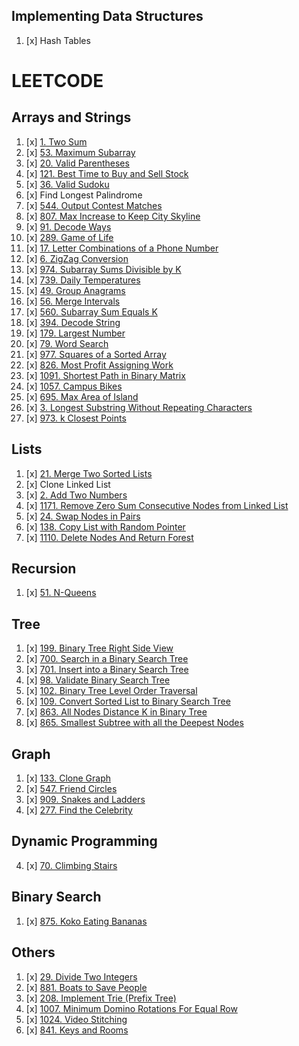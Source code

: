 ## Implementing Data Structures
1. [x] Hash Tables

# LEETCODE

## Arrays and Strings

1. [x] [1. Two Sum](https://leetcode.com/problems/two-sum)
2. [x] [53. Maximum Subarray](https://leetcode.com/problems/maximum-subarray)
3. [x] [20. Valid Parentheses](https://leetcode.com/problems/valid-parentheses/)
4. [x] [121. Best Time to Buy and Sell Stock](https://leetcode.com/problems/best-time-to-buy-and-sell-stock)
5. [x] [36. Valid Sudoku](https://leetcode.com/problems/valid-sudoku/)
6. [x] Find Longest Palindrome
7. [x] [544. Output Contest Matches](https://leetcode.com/problems/output-contest-matches/)
8. [x] [807. Max Increase to Keep City Skyline](https://leetcode.com/problems/max-increase-to-keep-city-skyline/)
9. [x] [91. Decode Ways](https://leetcode.com/problems/decode-ways/)
10. [x] [289. Game of Life](https://leetcode.com/problems/game-of-life/)
11. [x] [17. Letter Combinations of a Phone Number](https://leetcode.com/problems/letter-combinations-of-a-phone-number/)
12. [x] [6. ZigZag Conversion](https://leetcode.com/problems/zigzag-conversion/)
13. [x] [974. Subarray Sums Divisible by K](https://leetcode.com/problems/subarray-sums-divisible-by-k/)
14. [x] [739. Daily Temperatures](https://leetcode.com/problems/daily-temperatures/)
15. [x] [49. Group Anagrams](https://leetcode.com/problems/group-anagrams/)
16. [x] [56. Merge Intervals](https://leetcode.com/problems/merge-intervals/)
17. [x] [560. Subarray Sum Equals K](https://leetcode.com/problems/subarray-sum-equals-k/)
18. [x] [394. Decode String](https://leetcode.com/problems/decode-string/)
19. [x] [179. Largest Number](https://leetcode.com/problems/largest-number/)
20. [x] [79. Word Search](https://leetcode.com/problems/word-search/)
21. [x] [977. Squares of a Sorted Array](https://leetcode.com/problems/squares-of-a-sorted-array/)
22. [x] [826. Most Profit Assigning Work](https://leetcode.com/problems/most-profit-assigning-work/)
23. [x] [1091. Shortest Path in Binary Matrix](https://leetcode.com/problems/shortest-path-in-binary-matrix/)
24. [x] [1057. Campus Bikes](https://leetcode.com/problems/campus-bikes/)
25. [x] [695. Max Area of Island](https://leetcode.com/problems/max-area-of-island/)
26. [x] [3. Longest Substring Without Repeating Characters](https://leetcode.com/problems/longest-substring-without-repeating-characters/)
27. [x] [973. k Closest Points](https://leetcode.com/problems/k-closest-points-to-origin/)

## Lists

1. [x] [21. Merge Two Sorted Lists](https://leetcode.com/problems/merge-two-sorted-lists/)
2. [x] Clone Linked List
3. [x] [2. Add Two Numbers](https://leetcode.com/problems/add-two-numbers/)
4. [x] [1171. Remove Zero Sum Consecutive Nodes from Linked List](https://leetcode.com/problems/remove-zero-sum-consecutive-nodes-from-linked-list/)
5. [x] [24. Swap Nodes in Pairs](https://leetcode.com/problems/swap-nodes-in-pairs/)
6. [x] [138. Copy List with Random Pointer](https://leetcode.com/problems/copy-list-with-random-pointer/)
7. [x] [1110. Delete Nodes And Return Forest](https://leetcode.com/problems/delete-nodes-and-return-forest/)

## Recursion

1. [x] [51. N-Queens](https://leetcode.com/problems/n-queens/description/)

## Tree

1. [x] [199. Binary Tree Right Side View](https://leetcode.com/problems/binary-tree-right-side-view/)
2. [x] [700. Search in a Binary Search Tree](https://leetcode.com/problems/search-in-a-binary-search-tree/)
3. [x] [701. Insert into a Binary Search Tree](https://leetcode.com/problems/insert-into-a-binary-search-tree/)
4. [x] [98. Validate Binary Search Tree](https://leetcode.com/problems/validate-binary-search-tree/)
5. [x] [102. Binary Tree Level Order Traversal](https://leetcode.com/problems/binary-tree-level-order-traversal/)
6. [x] [109. Convert Sorted List to Binary Search Tree](https://leetcode.com/problems/convert-sorted-list-to-binary-search-tree/)
7. [x] [863. All Nodes Distance K in Binary Tree](https://leetcode.com/problems/all-nodes-distance-k-in-binary-tree/)
8. [x] [865. Smallest Subtree with all the Deepest Nodes](https://leetcode.com/problems/smallest-subtree-with-all-the-deepest-nodes/)

## Graph

1. [x] [133. Clone Graph](https://leetcode.com/problems/clone-graph/)
2. [x] [547. Friend Circles](https://leetcode.com/problems/friend-circles/)
3. [x] [909. Snakes and Ladders](https://leetcode.com/problems/snakes-and-ladders/)
4. [x] [277. Find the Celebrity](https://leetcode.com/problems/find-the-celebrity/)

## Dynamic Programming

4. [x] [70. Climbing Stairs](https://leetcode.com/problems/climbing-stairs/)


## Binary Search

1. [x] [875. Koko Eating Bananas](https://leetcode.com/problems/koko-eating-bananas/)


## Others

1. [x] [29. Divide Two Integers](https://leetcode.com/problems/divide-two-integers/)
2. [x] [881. Boats to Save People](https://leetcode.com/problems/boats-to-save-people/)
3. [x] [208. Implement Trie (Prefix Tree)](https://leetcode.com/problems/implement-trie-prefix-tree/)
4. [x] [1007. Minimum Domino Rotations For Equal Row](https://leetcode.com/problems/minimum-domino-rotations-for-equal-row/)
5. [x] [1024. Video Stitching](https://leetcode.com/problems/video-stitching/)
6. [x] [841. Keys and Rooms](https://leetcode.com/problems/keys-and-rooms/)
